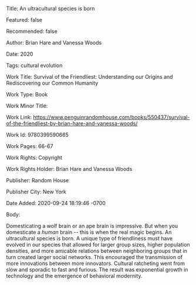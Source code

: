 Title: An ultracultural species is born

Featured: false

Recommended: false

Author: Brian Hare and Vanessa Woods

Date: 2020

Tags: cultural evolution

Work Title: Survival of the Friendliest: Understanding our Origins and Rediscovering our Common Humanity

Work Type: Book

Work Minor Title:  

Work Link: https://www.penguinrandomhouse.com/books/550437/survival-of-the-friendliest-by-brian-hare-and-vanessa-woods/

Work Id:  9780399590665

Work Pages:  66-67

Work Rights:  Copyright

Work Rights Holder:  Brian Hare and Vanessa Woods

Publisher:  Random House

Publisher City:  New York

Date Added: 2020-09-24 18:19:46 -0700

Body:

Domesticating a wolf brain or an ape brain is impressive. But when you domesticate a *human* brain -- this is when the real magic begins. An ultracultural species is born. A unique type of friendliness must have evolved in our species that allowed for larger group sizes, higher population densities, and more amicable relations between neighboring groups that in turn created larger social networks. This encouraged the transmission of more innovations between more innovators. Cultural ratcheting went from slow and sporadic to fast and furious. The result was exponential growth in technology and the emergence of behavioral modernity. 


